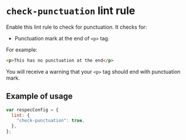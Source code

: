 # `check-punctuation` lint rule

Enable this lint rule to check for punctuation. It checks for:

- Punctuation mark at the end of `<p>` tag.

For example:

```html
<p>This has no punctuation at the end</p>
```

You will receive a warning that your `<p>` tag should end with punctuation mark.

## Example of usage

```js
var respecConfig = {
  lint: {
    "check-punctuation": true,
  },
};
```
